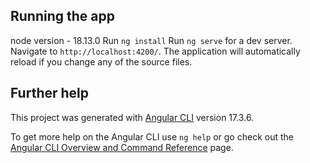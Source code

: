 
## Running the app
node version - 18.13.0
Run `ng install`
Run `ng serve` for a dev server. Navigate to `http://localhost:4200/`. The application will automatically reload if you change any of the source files. 

## Further help

This project was generated with [Angular CLI](https://github.com/angular/angular-cli) version 17.3.6.

To get more help on the Angular CLI use `ng help` or go check out the [Angular CLI Overview and Command Reference](https://angular.io/cli) page.
